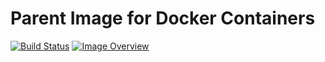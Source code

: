 # Parent Image for Docker Containers #
[![Build Status](https://travis-ci.org/ashenm/baseimage.svg?branch=master)](https://travis-ci.org/ashenm/baseimage) [![Image Overview](https://images.microbadger.com/badges/image/ashenm/baseimage.svg)](https://hub.docker.com/r/ashenm/baseimage/)

